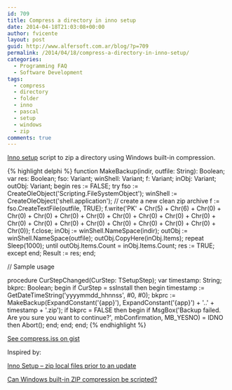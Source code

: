 ```yaml
---
id: 709
title: Compress a directory in inno setup
date: 2014-04-18T21:03:08+00:00
author: fvicente
layout: post
guid: http://www.alfersoft.com.ar/blog/?p=709
permalink: /2014/04/18/compress-a-directory-in-inno-setup/
categories:
  - Programming FAQ
  - Software Development
tags:
  - compress
  - directory
  - folder
  - inno
  - pascal
  - setup
  - windows
  - zip
comments: true
---
```

<a href="http://www.jrsoftware.org/isinfo.php" title="Inno Setup" target="_blank">Inno setup</a> script to zip a directory using Windows built-in compression.

{% highlight delphi %}
function MakeBackup(indir, outfile: String): Boolean;
var
  res: Boolean;
  fso: Variant;
  winShell: Variant;
  f: Variant;
  inObj: Variant;
  outObj: Variant;
begin
  res := FALSE;
  try
    fso := CreateOleObject('Scripting.FileSystemObject');
    winShell := CreateOleObject('shell.application');
    // create a new clean zip archive
    f := fso.CreateTextFile(outfile, TRUE);
    f.write('PK' + Chr(5) + Chr(6) + Chr(0) + Chr(0) + Chr(0) + Chr(0) + Chr(0) + Chr(0) + Chr(0) + Chr(0) + Chr(0) + Chr(0) + Chr(0) + Chr(0) + Chr(0) + Chr(0) + Chr(0) + Chr(0) + Chr(0) + Chr(0));
    f.close;
    inObj := winShell.NameSpace(indir);
    outObj := winShell.NameSpace(outfile);
    outObj.CopyHere(inObj.Items);
    repeat
      Sleep(1000);
    until outObj.Items.Count = inObj.Items.Count;
    res := TRUE;
  except
  end;
  Result := res;
end;

// Sample usage

procedure CurStepChanged(CurStep: TSetupStep);
var
  timestamp: String;
  bkprc: Boolean;
begin
  if CurStep = ssInstall then begin
    timestamp := GetDateTimeString('yyyymmdd_hhnnss', #0, #0);
    bkprc := MakeBackup(ExpandConstant('{app}'), ExpandConstant('{app}') + '\..\' + timestamp + '.zip');
    if bkprc = FALSE then begin
      if MsgBox('Backup failed. Are you sure you want to continue?', mbConfirmation, MB_YESNO) = IDNO then
        Abort();
    end;
  end;
end;
{% endhighlight %}

[See compress.iss on gist](https://gist.github.com/fvicente/c18387adf86654cfdc80)

Inspired by:

<a href="http://stackoverflow.com/questions/19832128/inno-setup-zip-local-files-prior-to-an-update" title="Inno Setup – zip local files prior to an update" target="_blank">Inno Setup – zip local files prior to an update</a>

<a href="http://stackoverflow.com/questions/30211/can-windows-built-in-zip-compression-be-scripted" title="Can Windows' built-in ZIP compression be scripted?" target="_blank">Can Windows built-in ZIP compression be scripted?</a>

